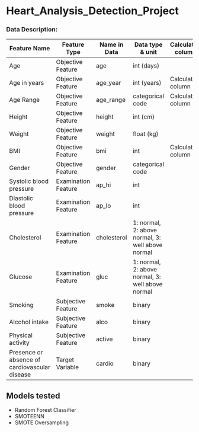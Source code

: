 # Heart_Analysis_Detection_Project

### Data Description:
| Feature Name | Feature Type | Name in Data | Data type & unit | Calculated column |
|---------|---------|---------|---------|--------|
| Age | Objective Feature | age | int (days)
| Age in years | Objective Feature | age_year | int (years)| Calculated column |
| Age Range | Objective Feature | age_range | categorical code | Calculated column |
| Height | Objective Feature | height | int (cm) |
| Weight | Objective Feature | weight | float (kg) |
| BMI | Objective Feature | bmi | int | Calculated column |
| Gender | Objective Feature | gender | categorical code |
| Systolic blood pressure | Examination Feature | ap_hi | int |
| Diastolic blood pressure | Examination Feature | ap_lo | int |
| Cholesterol | Examination Feature | cholesterol | 1: normal, 2: above normal, 3: well above normal |
| Glucose | Examination Feature | gluc | 1: normal, 2: above normal, 3: well above normal |
| Smoking | Subjective Feature | smoke | binary |
| Alcohol intake | Subjective Feature | alco | binary |
| Physical activity | Subjective Feature | active | binary |
| Presence or absence of cardiovascular disease | Target Variable | cardio | binary | 

## Models tested
* Random Forest Classifier
* SMOTEENN
* SMOTE Oversampling
